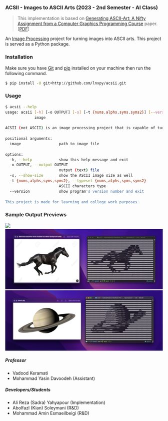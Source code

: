### ACSII - Images to ASCII Arts (2023 - 2nd Semester - AI Class)
> This implementation is based on [Generating ASCII-Art: A Nifty Assignment from a Computer Graphics Programming Course](https://eprints.bournemouth.ac.uk/29537/) paper. [[PDF](https://eprints.bournemouth.ac.uk/29537/1/egEdu17_1.pdf)]

An [Image Processing](https://en.wikipedia.org/wiki/Digital_image_processing) project for turning images into ASCII arts. This project is served as a Python package.

### Installation
Make sure you have [Git](https://git-scm.com/downloads) and [pip](https://pypi.org/project/pip/) installed on your machine then run the following command.
```sh
$ pip install -U git+http://github.com/lnxpy/acsii.git
```

### Usage
```sh
$ acsii --help
usage: acsii [-h] [-o OUTPUT] [-s] [-t {nums,alphs,syms,syms2}] [--version]
             image

ACSII (not ASCII) is an image processing project that is capable of turning real images into ASCII arts.

positional arguments:
  image                 path to image file

options:
  -h, --help            show this help message and exit
  -o OUTPUT, --output OUTPUT
                        output (text) file
  -s, --show-size       show the ASCII image size as well
  -t {nums,alphs,syms,syms2}, --typeset {nums,alphs,syms,syms2}
                        ASCII characters type
  --version             show program's version number and exit

This project is made for learning and college work purposes.
```

### Sample Output Previews
<img src="output/preview1.png">
<img src="output/preview2.png">
<img src="output/preview3.png">

##### Professor
- Vadood Keramati
- Mohammad Yasin Davoodeh (Assistant)

##### Developers/Students
- Ali Reza (Sadra) Yahyapour (Implementation)
- Abolfazl (Kian) Soleymani (R&D)
- Mohammad Amin Esmaeilbeigi (R&D)
